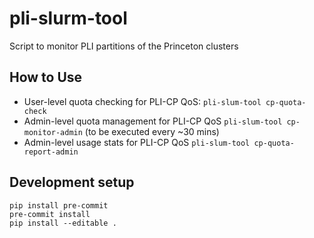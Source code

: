 # pli-slurm-tool

Script to monitor PLI partitions of the Princeton clusters

## How to Use
* User-level quota checking for PLI-CP QoS: `pli-slum-tool cp-quota-check`
* Admin-level quota management for PLI-CP QoS `pli-slum-tool cp-monitor-admin` (to be executed every ~30 mins)
* Admin-level usage stats for PLI-CP QoS `pli-slum-tool cp-quota-report-admin`

## Development setup

```
pip install pre-commit
pre-commit install
pip install --editable .
```
